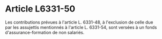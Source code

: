 # Article L6331-50

Les contributions prévues à l'article L. 6331-48, à l'exclusion de celle due par les assujettis mentionnés à l'article L. 6331-54, sont versées à un fonds d'assurance-formation de non salariés.